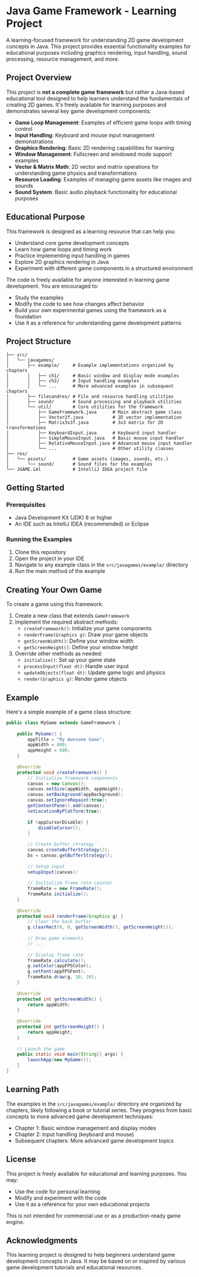 # Java Game Framework - Learning Project

A learning-focused framework for understanding 2D game development concepts in Java. This project provides essential functionality examples for educational purposes including graphics rendering, input handling, sound processing, resource management, and more.

## Project Overview

This project is **not a complete game framework** but rather a Java-based educational tool designed to help learners understand the fundamentals of creating 2D games. It's freely available for learning purposes and demonstrates several key game development components:

- **Game Loop Management**: Examples of efficient game loops with timing control
- **Input Handling**: Keyboard and mouse input management demonstrations
- **Graphics Rendering**: Basic 2D rendering capabilities for learning
- **Window Management**: Fullscreen and windowed mode support examples
- **Vector & Matrix Math**: 2D vector and matrix operations for understanding game physics and transformations
- **Resource Loading**: Examples of managing game assets like images and sounds
- **Sound System**: Basic audio playback functionality for educational purposes

## Educational Purpose

This framework is designed as a learning resource that can help you:

- Understand core game development concepts
- Learn how game loops and timing work
- Practice implementing input handling in games
- Explore 2D graphics rendering in Java
- Experiment with different game components in a structured environment

The code is freely available for anyone interested in learning game development. You are encouraged to:
- Study the examples
- Modify the code to see how changes affect behavior
- Build your own experimental games using the framework as a foundation
- Use it as a reference for understanding game development patterns

## Project Structure

```
├── src/
│   └── javagames/
│       ├── example/     # Example implementations organized by chapters
│       │   ├── ch1/     # Basic window and display mode examples
│       │   ├── ch2/     # Input handling examples
│       │   └── ...      # More advanced examples in subsequent chapters
│       ├── filesandres/ # File and resource handling utilities
│       ├── sound/       # Sound processing and playback utilities
│       └── util/        # Core utilities for the framework
│           ├── GameFramework.java      # Main abstract game class
│           ├── Vector2f.java           # 2D vector implementation
│           ├── Matrix3x3f.java         # 3x3 matrix for 2D transformations
│           ├── KeyboardInput.java      # Keyboard input handler
│           ├── SimpleMouseInput.java   # Basic mouse input handler
│           ├── RelativeMouseInput.java # Advanced mouse input handler
│           └── ...                     # Other utility classes
├── res/
│   └── assets/          # Game assets (images, sounds, etc.)
│       └── sound/       # Sound files for the examples
└── JGAME.iml            # IntelliJ IDEA project file
```

## Getting Started

### Prerequisites

- Java Development Kit (JDK) 8 or higher
- An IDE such as IntelliJ IDEA (recommended) or Eclipse

### Running the Examples

1. Clone this repository
2. Open the project in your IDE
3. Navigate to any example class in the `src/javagames/example/` directory
4. Run the main method of the example

## Creating Your Own Game

To create a game using this framework:

1. Create a new class that extends `GameFramework`
2. Implement the required abstract methods:
   - `createFramework()`: Initialize your game components
   - `renderFrame(Graphics g)`: Draw your game objects
   - `getScreenWidth()`: Define your window width
   - `getScreenHeight()`: Define your window height
3. Override other methods as needed:
   - `initialize()`: Set up your game state
   - `processInput(float dt)`: Handle user input
   - `updateObjects(float dt)`: Update game logic and physics
   - `render(Graphics g)`: Render game objects

## Example

Here's a simple example of a game class structure:

```java
public class MyGame extends GameFramework {
    
    public MyGame() {
        appTitle = "My Awesome Game";
        appWidth = 800;
        appHeight = 600;
    }
    
    @Override
    protected void createFramework() {
        // Initialize framework components
        canvas = new Canvas();
        canvas.setSize(appWidth, appHeight);
        canvas.setBackground(appBackground);
        canvas.setIgnoreRepaint(true);
        getContentPane().add(canvas);
        setLocationByPlatform(true);
        
        if (appCursorDisable) {
            disableCursor();
        }
        
        // Create buffer strategy
        canvas.createBufferStrategy(2);
        bs = canvas.getBufferStrategy();
        
        // Setup input
        setupInput(canvas);
        
        // Initialize frame rate counter
        frameRate = new FrameRate();
        frameRate.initialize();
    }
    
    @Override
    protected void renderFrame(Graphics g) {
        // Clear the back buffer
        g.clearRect(0, 0, getScreenWidth(), getScreenHeight());
        
        // Draw game elements
        // ...
        
        // Display frame rate
        frameRate.calculate();
        g.setColor(appFPSColor);
        g.setFont(appFPSFont);
        frameRate.draw(g, 10, 20);
    }
    
    @Override
    protected int getScreenWidth() {
        return appWidth;
    }
    
    @Override
    protected int getScreenHeight() {
        return appHeight;
    }
    
    // Launch the game
    public static void main(String[] args) {
        launchApp(new MyGame());
    }
}
```

## Learning Path

The examples in the `src/javagames/example/` directory are organized by chapters, likely following a book or tutorial series. They progress from basic concepts to more advanced game development techniques:

- Chapter 1: Basic window management and display modes
- Chapter 2: Input handling (keyboard and mouse)
- Subsequent chapters: More advanced game development topics

## License

This project is freely available for educational and learning purposes. You may:
- Use the code for personal learning
- Modify and experiment with the code
- Use it as a reference for your own educational projects

This is not intended for commercial use or as a production-ready game engine.

## Acknowledgments

This learning project is designed to help beginners understand game development concepts in Java. It may be based on or inspired by various game development tutorials and educational resources. 